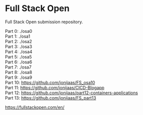 # Full Stack Open
Full Stack Open submission repository.

Part 0: ./osa0  
Part 1: ./osa1  
Part 2: ./osa2  
Part 3: ./osa3  
Part 4: ./osa4  
Part 5: ./osa5  
Part 6: ./osa6  
Part 7: ./osa7  
Part 8: ./osa8  
Part 9: ./osa9  
Part 10: https://github.com/jonijaas/FS_osa10  
Part 11: https://github.com/jonijaas/CICD-Blogapp  
Part 12: https://github.com/jonijaas/part12-containers-applications  
Part 13: https://github.com/jonijaas/FS_part13  

https://fullstackopen.com/en/

